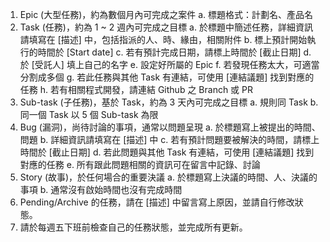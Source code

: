 1. Epic (大型任務)，約為數個月內可完成之案件
   a. 標題格式：計劃名、產品名
3. Task (任務)，約為 1 ~ 2 週內可完成之目標
   a. 於標題中簡述任務，詳細資訊請填寫在 [描述] 中，包括指派的人、時、緣由，相關附件
   b. 標上預計開始執行的時間於 [Start date]
   c. 若有預計完成日期，請標上時間於 [截止日期]
   d. 於 [受託人] 填上自己的名字
   e. 設定好所屬的 Epic
   f. 若發現任務太大，可適當分割成多個
   g. 若此任務與其他 Task 有連結，可使用 [連結議題] 找到對應的任務
   h. 若有相關程式開發，請連結 Github 之 Branch 或 PR
5. Sub-task (子任務)，基於 Task，約為 3 天內可完成之目標
   a. 規則同 Task
   b. 同一個 Task 以 5 個 Sub-task 為限
6. Bug (漏洞)，尚待討論的事項，通常以問題呈現
   a. 於標題寫上被提出的時間、問題
   b. 詳細資訊請填寫在 [描述] 中
   c. 若有預計問題要被解決的時間，請標上時間於 [截止日期]
   d. 若此問題與其他 Task 有連結，可使用 [連結議題] 找到對應的任務
   e. 所有跟此問題相關的資訊可在留言中記錄、討論
7. Story (故事)，於任何場合的重要決議
   a. 於標題寫上決議的時間、人、決議的事項
   b. 通常沒有啟始時間也沒有完成時間
8. Pending/Archive 的任務，請在 [描述] 中留言寫上原因，並請自行修改狀態。
9. 請於每週五下班前檢查自己的任務狀態，並完成所有更新。
